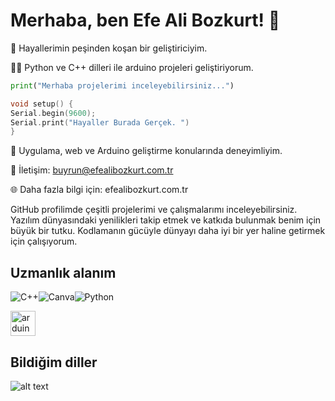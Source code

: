 # Merhaba, ben Efe Ali Bozkurt! 👋 

🚀 Hayallerimin peşinden koşan bir geliştiriciyim.

🧑‍💻 Python ve C++ dilleri ile arduino projeleri geliştiriyorum.
```python
print("Merhaba projelerimi inceleyebilirsiniz...")
```
```c++
void setup() {
Serial.begin(9600);
Serial.print("Hayaller Burada Gerçek. ") 
}
```

📱 Uygulama, web ve Arduino geliştirme konularında deneyimliyim.

📧 İletişim: buyrun@efealibozkurt.com.tr

🌐 Daha fazla bilgi için: efealibozkurt.com.tr

GitHub profilimde çeşitli projelerimi ve çalışmalarımı inceleyebilirsiniz. 
Yazılım dünyasındaki yenilikleri takip etmek ve katkıda bulunmak benim için büyük bir tutku. 
Kodlamanın gücüyle dünyayı daha iyi bir yer haline getirmek için çalışıyorum.





  

## Uzmanlık alanım
 
![C++](https://img.shields.io/badge/c++-%2300599C.svg?style=for-the-badge&logo=c%2B%2B&logoColor=white)![Canva](https://img.shields.io/badge/Canva-%2300C4CC.svg?style=for-the-badge&logo=Canva&logoColor=white)![Python](https://img.shields.io/badge/python-3670A0?style=for-the-badge&logo=python&logoColor=ffdd54)

<img src="https://cdn.worldvectorlogo.com/logos/arduino-1.svg" alt="arduino" width="40" height="40"/>

## Bildiğim diller

 
![alt text](https://raw.githubusercontent.com/isocpp/logos/master/cpp_logo.png "Logo Title Text 1")



